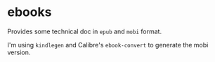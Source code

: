 ebooks
======

Provides some technical doc in `epub` and `mobi` format.

I'm using `kindlegen` and Calibre's `ebook-convert` to generate the mobi
version.
